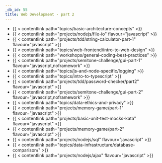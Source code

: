 ```yaml
---
_db_id: 55
title: Web Development - part 2
---
```


- {{ < contentlink path="topics/basic-architecture-concepts" >}}
- {{ < contentlink path="projects/nodejs/file-io" flavour="javascript" >}}
- {{ < contentlink path="projects/tdd/string-calculator-part-1" flavour="javascript" >}}
- {{ < contentlink path="topics/web-frontend/intro-to-web-design" >}}
- {{ < contentlink path="workshops/general-coding-best-practices" >}}
- {{ < contentlink path="projects/semitone-challenge/gui-part-1" flavour="javascript,noframework" >}}
- {{ < contentlink path="topics/js-and-node-specific/logging" >}}
- {{ < contentlink path="topics/intro-to-typescript" >}}
- {{ < contentlink path="projects/tdd/password-checker/part2" flavour="javascript" >}}
- {{ < contentlink path="projects/semitone-challenge/gui-part-2"  flavour="javascript,noframework" >}}
- {{ < contentlink path="topics/data-ethics-and-privacy" >}}
- {{ < contentlink path="projects/memory-game/part-1" flavour="javascript" >}}
- {{ < contentlink path="projects/basic-unit-test-mocks-kata" flavour="javascript" >}}
- {{ < contentlink path="projects/memory-game/part-2" flavour="javascript" >}}
- {{ < contentlink path="projects/nodejs/sql" flavour="javascript" >}}
- {{ < contentlink path="topics/data-infrastructure/database-comparison/" >}}
- {{ < contentlink path="projects/nodejs/ajax" flavour="javascript" >}}
